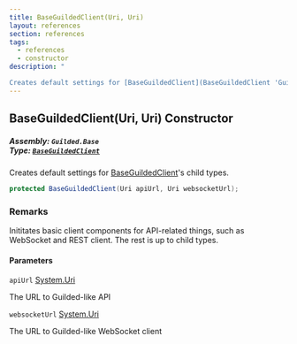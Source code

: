 ```yaml
---
title: BaseGuildedClient(Uri, Uri)
layout: references
section: references
tags:
  - references
  - constructor
description: "

Creates default settings for [BaseGuildedClient](BaseGuildedClient 'Guilded.Base.BaseGuildedClient')'s child types."
---
```


## BaseGuildedClient(Uri, Uri) Constructor
##### **Assembly:** `Guilded.Base`<br/>**Type:** [`BaseGuildedClient`](BaseGuildedClient 'Guilded.Base.BaseGuildedClient')

Creates default settings for [BaseGuildedClient](BaseGuildedClient 'Guilded.Base.BaseGuildedClient')'s child types.

```csharp
protected BaseGuildedClient(Uri apiUrl, Uri websocketUrl);
```

### Remarks
  
Inititates basic client components for API-related things, such as WebSocket and REST client. The rest is up to child types.
#### Parameters

<a name='Guilded.Base.BaseGuildedClient.BaseGuildedClient(Uri,Uri).apiUrl'></a>

`apiUrl` [System.Uri](https://docs.microsoft.com/en-us/dotnet/api/System.Uri 'System.Uri')

The URL to Guilded-like API

<a name='Guilded.Base.BaseGuildedClient.BaseGuildedClient(Uri,Uri).websocketUrl'></a>

`websocketUrl` [System.Uri](https://docs.microsoft.com/en-us/dotnet/api/System.Uri 'System.Uri')

The URL to Guilded-like WebSocket client
